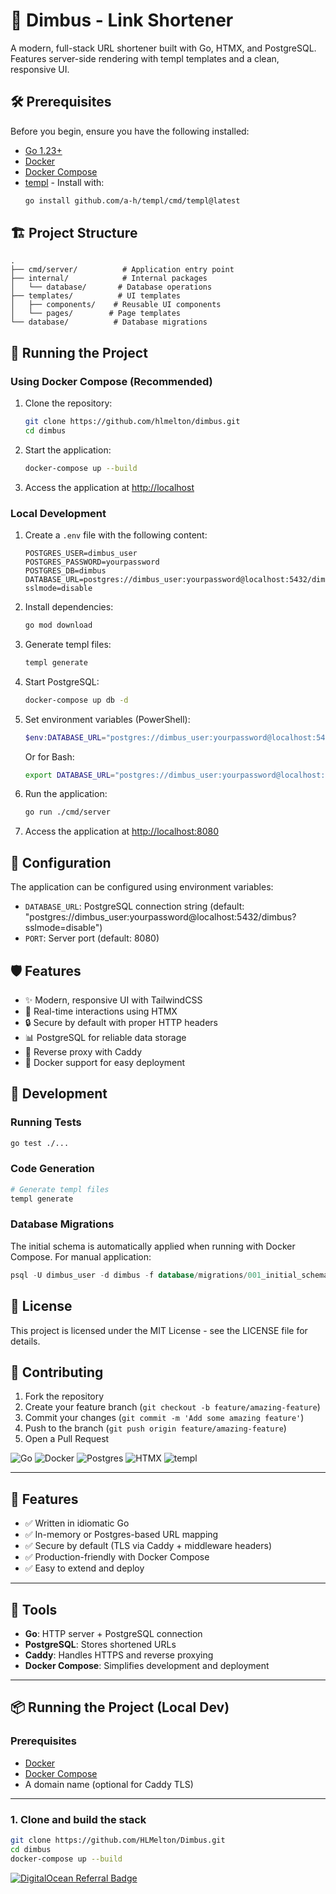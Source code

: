 # 🔗 Dimbus - Link Shortener

A modern, full-stack URL shortener built with Go, HTMX, and PostgreSQL. Features server-side rendering with templ templates and a clean, responsive UI.

## 🛠️ Prerequisites

Before you begin, ensure you have the following installed:

- [Go 1.23+](https://golang.org/dl/)
- [Docker](https://docs.docker.com/get-docker/)
- [Docker Compose](https://docs.docker.com/compose/install/)
- [templ](https://templ.guide/quick-start/installation) - Install with:
  ```bash
  go install github.com/a-h/templ/cmd/templ@latest
  ```

## 🏗️ Project Structure

```
.
├── cmd/server/          # Application entry point
├── internal/            # Internal packages
│   └── database/       # Database operations
├── templates/          # UI templates
│   ├── components/    # Reusable UI components
│   └── pages/        # Page templates
└── database/          # Database migrations
```

## 🚀 Running the Project

### Using Docker Compose (Recommended)

1. Clone the repository:
   ```bash
   git clone https://github.com/hlmelton/dimbus.git
   cd dimbus
   ```

2. Start the application:
   ```bash
   docker-compose up --build
   ```

3. Access the application at [http://localhost](http://localhost)

### Local Development

1. Create a `.env` file with the following content:
   ```env
   POSTGRES_USER=dimbus_user
   POSTGRES_PASSWORD=yourpassword
   POSTGRES_DB=dimbus
   DATABASE_URL=postgres://dimbus_user:yourpassword@localhost:5432/dimbus?sslmode=disable
   ```

2. Install dependencies:
   ```bash
   go mod download
   ```

3. Generate templ files:
   ```bash
   templ generate
   ```

4. Start PostgreSQL:
   ```bash
   docker-compose up db -d
   ```

5. Set environment variables (PowerShell):
   ```powershell
   $env:DATABASE_URL="postgres://dimbus_user:yourpassword@localhost:5432/dimbus?sslmode=disable"
   ```
   Or for Bash:
   ```bash
   export DATABASE_URL="postgres://dimbus_user:yourpassword@localhost:5432/dimbus?sslmode=disable"
   ```

6. Run the application:
   ```bash
   go run ./cmd/server
   ```

7. Access the application at [http://localhost:8080](http://localhost:8080)

## 🔧 Configuration

The application can be configured using environment variables:

- `DATABASE_URL`: PostgreSQL connection string (default: "postgres://dimbus_user:yourpassword@localhost:5432/dimbus?sslmode=disable")
- `PORT`: Server port (default: 8080)

## 🛡️ Features

- ✨ Modern, responsive UI with TailwindCSS
- 🔄 Real-time interactions using HTMX
- 🔒 Secure by default with proper HTTP headers
- 📊 PostgreSQL for reliable data storage
- 🚦 Reverse proxy with Caddy
- 🐳 Docker support for easy deployment

## 🧪 Development

### Running Tests
```bash
go test ./...
```

### Code Generation
```bash
# Generate templ files
templ generate
```

### Database Migrations
The initial schema is automatically applied when running with Docker Compose. For manual application:

```sql
psql -U dimbus_user -d dimbus -f database/migrations/001_initial_schema.sql
```

## 📝 License

This project is licensed under the MIT License - see the LICENSE file for details.

## 🤝 Contributing

1. Fork the repository
2. Create your feature branch (`git checkout -b feature/amazing-feature`)
3. Commit your changes (`git commit -m 'Add some amazing feature'`)
4. Push to the branch (`git push origin feature/amazing-feature`)
5. Open a Pull Request

![Go](https://img.shields.io/badge/Go-1.23-blue)
![Docker](https://img.shields.io/badge/Docker-yes-blue)
![Postgres](https://img.shields.io/badge/PostgreSQL-15-blue)
![HTMX](https://img.shields.io/badge/HTMX-1.9.10-blue)
![templ](https://img.shields.io/badge/templ-0.3.865-blue)

---

## 🚀 Features

- ✅ Written in idiomatic Go
- ✅ In-memory or Postgres-based URL mapping
- ✅ Secure by default (TLS via Caddy + middleware headers)
- ✅ Production-friendly with Docker Compose
- ✅ Easy to extend and deploy

---

## 🧱 Tools

- **Go**: HTTP server + PostgreSQL connection
- **PostgreSQL**: Stores shortened URLs
- **Caddy**: Handles HTTPS and reverse proxying
- **Docker Compose**: Simplifies development and deployment
---

## 📦 Running the Project (Local Dev)

### Prerequisites

- [Docker](https://docs.docker.com/get-docker/)
- [Docker Compose](https://docs.docker.com/compose/)
- A domain name (optional for Caddy TLS)

---

### 1. Clone and build the stack

```bash
git clone https://github.com/HLMelton/Dimbus.git
cd dimbus
docker-compose up --build

```


[![DigitalOcean Referral Badge](https://web-platforms.sfo2.cdn.digitaloceanspaces.com/WWW/Badge%202.svg)](https://www.digitalocean.com/?refcode=2fe7735e3150&utm_campaign=Referral_Invite&utm_medium=Referral_Program&utm_source=badge)